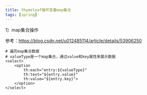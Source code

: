 ```yaml
---
title: thymeleaf循环变量map集合
tags: [spring]
---
```


1）map集合操作

参考：https://blog.csdn.net/u012485114/article/details/53906250

```
# 遍历map集合数据
# valueType是一个map集合，通过value和key属性来展示数据
<select>
    <option 
        th:each="entry:${valueType}" 
        th:text="${entry.value}" 
        th:value="${entry.key}">
    </option>
</select>
```
